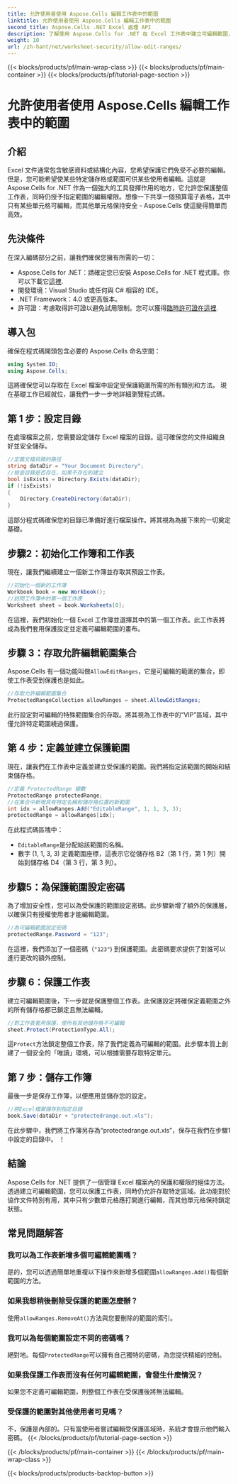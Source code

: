 ```yaml
---
title: 允許使用者使用 Aspose.Cells 編輯工作表中的範圍
linktitle: 允許使用者使用 Aspose.Cells 編輯工作表中的範圍
second_title: Aspose.Cells .NET Excel 處理 API
description: 了解使用 Aspose.Cells for .NET 在 Excel 工作表中建立可編輯範圍，允許特定儲存格可編輯，同時透過工作表保護其餘儲存格。
weight: 10
url: /zh-hant/net/worksheet-security/allow-edit-ranges/
---
```


{{< blocks/products/pf/main-wrap-class >}}
{{< blocks/products/pf/main-container >}}
{{< blocks/products/pf/tutorial-page-section >}}

# 允許使用者使用 Aspose.Cells 編輯工作表中的範圍

## 介紹
Excel 文件通常包含敏感資料或結構化內容，您希望保護它們免受不必要的編輯。但是，您可能希望使某些特定儲存格或範圍可供某些使用者編輯。這就是 Aspose.Cells for .NET 作為一個強大的工具發揮作用的地方，它允許您保護整個工作表，同時仍授予指定範圍的編輯權限。想像一下共享一個預算電子表格，其中只有某些單元格可編輯，而其他單元格保持安全 - Aspose.Cells 使這變得簡單而高效。
## 先決條件
在深入編碼部分之前，讓我們確保您擁有所需的一切：
-  Aspose.Cells for .NET：請確定您已安裝 Aspose.Cells for .NET 程式庫。你可以下載它[這裡](https://releases.aspose.com/cells/net/).
- 開發環境：Visual Studio 或任何與 C# 相容的 IDE。
- .NET Framework：4.0 或更高版本。
- 許可證：考慮取得許可證以避免試用限制。您可以獲得[臨時許可證在這裡](https://purchase.aspose.com/temporary-license/).
## 導入包
確保在程式碼開頭包含必要的 Aspose.Cells 命名空間：
```csharp
using System.IO;
using Aspose.Cells;
```
這將確保您可以存取在 Excel 檔案中設定受保護範圍所需的所有類別和方法。
現在基礎工作已經就位，讓我們一步一步地詳細瀏覽程式碼。
## 第 1 步：設定目錄
在處理檔案之前，您需要設定儲存 Excel 檔案的目錄。這可確保您的文件組織良好並安全儲存。
```csharp
//定義文檔目錄的路徑
string dataDir = "Your Document Directory";
//檢查目錄是否存在，如果不存在則建立
bool isExists = Directory.Exists(dataDir);
if (!isExists)
{
    Directory.CreateDirectory(dataDir);
}
```
這部分程式碼確保您的目錄已準備好進行檔案操作。將其視為為接下來的一切奠定基礎。
## 步驟2：初始化工作簿和工作表
現在，讓我們繼續建立一個新工作簿並存取其預設工作表。
```csharp
//初始化一個新的工作簿
Workbook book = new Workbook();
//訪問工作簿中的第一個工作表
Worksheet sheet = book.Worksheets[0];
```
在這裡，我們初始化一個 Excel 工作簿並選擇其中的第一個工作表。此工作表將成為我們套用保護設定並定義可編輯範圍的畫布。
## 步驟 3：存取允許編輯範圍集合
Aspose.Cells 有一個功能叫做`AllowEditRanges`，它是可編輯的範圍的集合，即使工作表受到保護也是如此。
```csharp
//存取允許編輯範圍集合
ProtectedRangeCollection allowRanges = sheet.AllowEditRanges;
```
此行設定對可編輯的特殊範圍集合的存取。將其視為工作表中的“VIP”區域，其中僅允許特定範圍繞過保護。
## 第 4 步：定義並建立保護範圍
現在，讓我們在工作表中定義並建立受保護的範圍。我們將指定該範圍的開始和結束儲存格。
```csharp
//定義 ProtectedRange 變數
ProtectedRange protectedRange;
//在集合中新增具有特定名稱和儲存格位置的新範圍
int idx = allowRanges.Add("EditableRange", 1, 1, 3, 3);
protectedRange = allowRanges[idx];
```
在此程式碼區塊中：
- `EditableRange`是分配給該範圍的名稱。
- 數字 (1, 1, 3, 3) 定義範圍座標，這表示它從儲存格 B2（第 1 行，第 1 列）開始到儲存格 D4（第 3 行，第 3 列）。
## 步驟5：為保護範圍設定密碼
為了增加安全性，您可以為受保護的範圍設定密碼。此步驟新增了額外的保護層，以確保只有授權使用者才能編輯範圍。
```csharp
//為可編輯範圍設定密碼
protectedRange.Password = "123";
```
在這裡，我們添加了一個密碼（`"123"`) 到保護範圍。此密碼要求提供了對誰可以進行更改的額外控制。
## 步驟 6：保護工作表
建立可編輯範圍後，下一步就是保護整個工作表。此保護設定將確保定義範圍之外的所有儲存格都已鎖定且無法編輯。
```csharp
//對工作表套用保護，使所有其他儲存格不可編輯
sheet.Protect(ProtectionType.All);
```
這`Protect`方法鎖定整個工作表，除了我們定義為可編輯的範圍。此步驟本質上創建了一個安全的「唯讀」環境，可以根據需要存取特定單元。
## 第 7 步：儲存工作簿
最後一步是保存工作簿，以便應用並儲存您的設定。
```csharp
//將Excel檔案儲存到指定目錄
book.Save(dataDir + "protectedrange.out.xls");
```
在此步驟中，我們將工作簿另存為“protectedrange.out.xls”，保存在我們在步驟1 中設定的目錄中。 ！
## 結論
Aspose.Cells for .NET 提供了一個管理 Excel 檔案內的保護和權限的絕佳方法。透過建立可編輯範圍，您可以保護工作表，同時仍允許存取特定區域。此功能對於協作文件特別有用，其中只有少數單元格應打開進行編輯，而其他單元格保持鎖定狀態。
## 常見問題解答
### 我可以為工作表新增多個可編輯範圍嗎？
是的，您可以透過簡單地重複以下操作來新增多個範圍`allowRanges.Add()`每個新範圍的方法。
### 如果我想稍後刪除受保護的範圍怎麼辦？
使用`allowRanges.RemoveAt()`方法與您要刪除的範圍的索引。
### 我可以為每個範圍設定不同的密碼嗎？
絕對地。每個`ProtectedRange`可以擁有自己獨特的密碼，為您提供精細的控制。
### 如果我保護工作表而沒有任何可編輯範圍，會發生什麼情況？
如果您不定義可編輯範圍，則整個工作表在受保護後將無法編輯。
### 受保護的範圍對其他使用者可見嗎？
不，保護是內部的。只有當使用者嘗試編輯受保護區域時，系統才會提示他們輸入密碼。
{{< /blocks/products/pf/tutorial-page-section >}}

{{< /blocks/products/pf/main-container >}}
{{< /blocks/products/pf/main-wrap-class >}}

{{< blocks/products/products-backtop-button >}}
